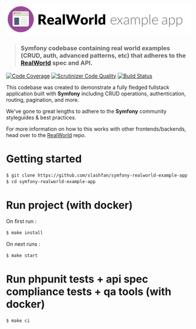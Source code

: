 # ![RealWorld Example App](logo.png)

> ### Symfony codebase containing real world examples (CRUD, auth, advanced patterns, etc) that adheres to the [RealWorld](https://github.com/gothinkster/realworld) spec and API.

[![Code Coverage](https://scrutinizer-ci.com/g/slashfan/symfony-realworld-example-app/badges/coverage.png?b=master)](https://scrutinizer-ci.com/g/slashfan/symfony-realworld-example-app/?branch=master)
[![Scrutinizer Code Quality](https://scrutinizer-ci.com/g/slashfan/symfony-realworld-example-app/badges/quality-score.png?b=master)](https://scrutinizer-ci.com/g/slashfan/symfony-realworld-example-app/?branch=master)
[![Build Status](https://scrutinizer-ci.com/g/slashfan/symfony-realworld-example-app/badges/build.png?b=master)](https://scrutinizer-ci.com/g/slashfan/symfony-realworld-example-app/build-status/master)

This codebase was created to demonstrate a fully fledged fullstack application built with **Symfony** including CRUD operations, authentication, routing, pagination, and more.

We've gone to great lengths to adhere to the **Symfony** community styleguides & best practices.

For more information on how to this works with other frontends/backends, head over to the [RealWorld](https://github.com/gothinkster/realworld) repo.

# Getting started

```bash
$ git clone https://github.com/slashfan/symfony-realworld-example-app
$ cd symfony-realworld-example-app
```

# Run project (with docker)

On first run :

```bash
$ make install
```

On next runs :

```bash
$ make start
```

# Run phpunit tests + api spec compliance tests + qa tools (with docker)

```bash
$ make ci
```
